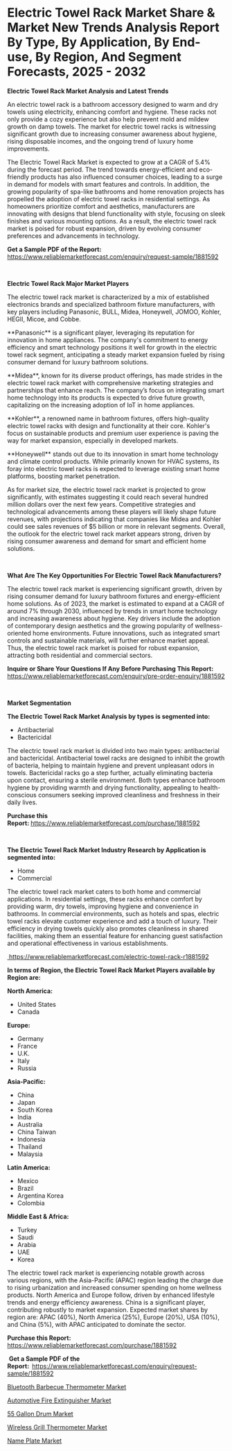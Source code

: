 <p><h1>Electric Towel Rack Market Share & Market New Trends Analysis Report By Type, By Application, By End-use, By Region, And Segment Forecasts, 2025 - 2032</h1></p><p><strong>Electric Towel Rack Market Analysis and Latest Trends</strong></p>
<p><p>An electric towel rack is a bathroom accessory designed to warm and dry towels using electricity, enhancing comfort and hygiene. These racks not only provide a cozy experience but also help prevent mold and mildew growth on damp towels. The market for electric towel racks is witnessing significant growth due to increasing consumer awareness about hygiene, rising disposable incomes, and the ongoing trend of luxury home improvements. </p><p>The Electric Towel Rack Market is expected to grow at a CAGR of 5.4% during the forecast period. The trend towards energy-efficient and eco-friendly products has also influenced consumer choices, leading to a surge in demand for models with smart features and controls. In addition, the growing popularity of spa-like bathrooms and home renovation projects has propelled the adoption of electric towel racks in residential settings. As homeowners prioritize comfort and aesthetics, manufacturers are innovating with designs that blend functionality with style, focusing on sleek finishes and various mounting options. As a result, the electric towel rack market is poised for robust expansion, driven by evolving consumer preferences and advancements in technology.</p></p>
<p><strong>Get a Sample PDF of the Report:&nbsp;</strong> <a href="https://www.reliablemarketforecast.com/enquiry/request-sample/1881592?utm_campaign=1899&utm_medium=2&utm_source=Github&utm_content=ia&utm_term=05042025&utm_id=electric-towel-rack">https://www.reliablemarketforecast.com/enquiry/request-sample/1881592</a></p>
<p>&nbsp;</p>
<p><strong>Electric Towel Rack Major Market Players</strong></p>
<p><p>The electric towel rack market is characterized by a mix of established electronics brands and specialized bathroom fixture manufacturers, with key players including Panasonic, BULL, Midea, Honeywell, JOMOO, Kohler, HEGII, Micoe, and Cobbe.</p><p>**Panasonic** is a significant player, leveraging its reputation for innovation in home appliances. The company's commitment to energy efficiency and smart technology positions it well for growth in the electric towel rack segment, anticipating a steady market expansion fueled by rising consumer demand for luxury bathroom solutions.</p><p>**Midea**, known for its diverse product offerings, has made strides in the electric towel rack market with comprehensive marketing strategies and partnerships that enhance reach. The company’s focus on integrating smart home technology into its products is expected to drive future growth, capitalizing on the increasing adoption of IoT in home appliances.</p><p>**Kohler**, a renowned name in bathroom fixtures, offers high-quality electric towel racks with design and functionality at their core. Kohler's focus on sustainable products and premium user experience is paving the way for market expansion, especially in developed markets.</p><p>**Honeywell** stands out due to its innovation in smart home technology and climate control products. While primarily known for HVAC systems, its foray into electric towel racks is expected to leverage existing smart home platforms, boosting market penetration.</p><p>As for market size, the electric towel rack market is projected to grow significantly, with estimates suggesting it could reach several hundred million dollars over the next few years. Competitive strategies and technological advancements among these players will likely shape future revenues, with projections indicating that companies like Midea and Kohler could see sales revenues of $5 billion or more in relevant segments. Overall, the outlook for the electric towel rack market appears strong, driven by rising consumer awareness and demand for smart and efficient home solutions.</p></p>
<p>&nbsp;</p>
<p><strong>What Are The Key Opportunities For Electric Towel Rack Manufacturers?</strong></p>
<p><p>The electric towel rack market is experiencing significant growth, driven by rising consumer demand for luxury bathroom fixtures and energy-efficient home solutions. As of 2023, the market is estimated to expand at a CAGR of around 7% through 2030, influenced by trends in smart home technology and increasing awareness about hygiene. Key drivers include the adoption of contemporary design aesthetics and the growing popularity of wellness-oriented home environments. Future innovations, such as integrated smart controls and sustainable materials, will further enhance market appeal. Thus, the electric towel rack market is poised for robust expansion, attracting both residential and commercial sectors.</p></p>
<p><strong>Inquire or Share Your Questions If Any Before Purchasing This Report:</strong> <a href="https://www.reliablemarketforecast.com/enquiry/pre-order-enquiry/1881592?utm_campaign=1899&utm_medium=2&utm_source=Github&utm_content=ia&utm_term=05042025&utm_id=electric-towel-rack">https://www.reliablemarketforecast.com/enquiry/pre-order-enquiry/1881592</a></p>
<p>&nbsp;</p>
<p><strong>Market Segmentation</strong></p>
<p><strong>The Electric Towel Rack Market Analysis by types is segmented into:</strong></p>
<p><ul><li>Antibacterial</li><li>Bactericidal</li></ul></p>
<p><p>The electric towel rack market is divided into two main types: antibacterial and bactericidal. Antibacterial towel racks are designed to inhibit the growth of bacteria, helping to maintain hygiene and prevent unpleasant odors in towels. Bactericidal racks go a step further, actually eliminating bacteria upon contact, ensuring a sterile environment. Both types enhance bathroom hygiene by providing warmth and drying functionality, appealing to health-conscious consumers seeking improved cleanliness and freshness in their daily lives.</p></p>
<p><strong>Purchase this Report:&nbsp;</strong><a href="https://www.reliablemarketforecast.com/purchase/1881592?utm_campaign=1899&utm_medium=2&utm_source=Github&utm_content=ia&utm_term=05042025&utm_id=electric-towel-rack">https://www.reliablemarketforecast.com/purchase/1881592</a></p>
<p>&nbsp;</p>
<p><strong>The Electric Towel Rack Market Industry Research by Application is segmented into:</strong></p>
<p><ul><li>Home</li><li>Commercial</li></ul></p>
<p><p>The electric towel rack market caters to both home and commercial applications. In residential settings, these racks enhance comfort by providing warm, dry towels, improving hygiene and convenience in bathrooms. In commercial environments, such as hotels and spas, electric towel racks elevate customer experience and add a touch of luxury. Their efficiency in drying towels quickly also promotes cleanliness in shared facilities, making them an essential feature for enhancing guest satisfaction and operational effectiveness in various establishments.</p></p>
<p><a href="https://www.reliablemarketforecast.com/electric-towel-rack-r1881592?utm_campaign=1899&utm_medium=2&utm_source=Github&utm_content=ia&utm_term=05042025&utm_id=electric-towel-rack">&nbsp;https://www.reliablemarketforecast.com/electric-towel-rack-r1881592</a></p>
<p><strong>In terms of Region, the Electric Towel Rack Market Players available by Region are:</strong></p>
<p>
    <p> <strong> North America: </strong>
        <ul>
            <li>United States</li>
            <li>Canada</li>
        </ul>
        </p> 
    <p> <strong> Europe: </strong>
        <ul>
            <li>Germany</li>
            <li>France</li>
            <li>U.K.</li>
            <li>Italy</li>
            <li>Russia</li>
        </ul>
        </p> 
    <p> <strong> Asia-Pacific: </strong>
        <ul>
            <li>China</li>
            <li>Japan</li>
            <li>South Korea</li>
            <li>India</li>
            <li>Australia</li>
            <li>China Taiwan</li>
            <li>Indonesia</li>
            <li>Thailand</li>
            <li>Malaysia</li>
        </ul>
        </p> 
    <p> <strong> Latin America: </strong>
        <ul>
            <li>Mexico</li>
            <li>Brazil</li>
            <li>Argentina Korea</li>
            <li>Colombia</li>
        </ul>
        </p> 
    <p> <strong> Middle East & Africa: </strong>
        <ul>
            <li>Turkey</li>
            <li>Saudi</li>
            <li>Arabia</li>
            <li>UAE</li>
            <li>Korea</li>
        </ul>
    </p>
    </p>
<p><p>The electric towel rack market is experiencing notable growth across various regions, with the Asia-Pacific (APAC) region leading the charge due to rising urbanization and increased consumer spending on home wellness products. North America and Europe follow, driven by enhanced lifestyle trends and energy efficiency awareness. China is a significant player, contributing robustly to market expansion. Expected market shares by region are: APAC (40%), North America (25%), Europe (20%), USA (10%), and China (5%), with APAC anticipated to dominate the sector.</p></p>
<p><strong>Purchase this Report: </strong><a href="https://www.reliablemarketforecast.com/purchase/1881592?utm_campaign=1899&utm_medium=2&utm_source=Github&utm_content=ia&utm_term=05042025&utm_id=electric-towel-rack">https://www.reliablemarketforecast.com/purchase/1881592</a></p>
<p>&nbsp;<strong>Get a Sample PDF of the Report:&nbsp;&nbsp;</strong><a href="https://www.reliablemarketforecast.com/enquiry/request-sample/1881592?utm_campaign=1899&utm_medium=2&utm_source=Github&utm_content=ia&utm_term=05042025&utm_id=electric-towel-rack">https://www.reliablemarketforecast.com/enquiry/request-sample/1881592</a></p>
<p><strong></strong></p>
<p><p><a href="https://github.com/nxauwedaroui2/Market-Research-Report-List-1/blob/main/bluetooth-barbecue-thermometer-market.md?utm_campaign=1899&utm_medium=2&utm_source=Github&utm_content=ia&utm_term=05042025&utm_id=electric-towel-rack">Bluetooth Barbecue Thermometer Market</a></p><p><a href="https://github.com/iontahoehlct/Market-Research-Report-List-1/blob/main/automotive-fire-extinguisher-market.md?utm_campaign=1899&utm_medium=2&utm_source=Github&utm_content=ia&utm_term=05042025&utm_id=electric-towel-rack">Automotive Fire Extinguisher Market</a></p><p><a href="https://github.com/rogetspate12/Market-Research-Report-List-1/blob/main/55-gallon-drum-market.md?utm_campaign=1899&utm_medium=2&utm_source=Github&utm_content=ia&utm_term=05042025&utm_id=electric-towel-rack">55 Gallon Drum Market</a></p><p><a href="https://github.com/drissahrouk/Market-Research-Report-List-1/blob/main/wireless-grill-thermometer-market.md?utm_campaign=1899&utm_medium=2&utm_source=Github&utm_content=ia&utm_term=05042025&utm_id=electric-towel-rack">Wireless Grill Thermometer Market</a></p><p><a href="https://github.com/sahoolipko6f/Market-Research-Report-List-1/blob/main/name-plate-market.md?utm_campaign=1899&utm_medium=2&utm_source=Github&utm_content=ia&utm_term=05042025&utm_id=electric-towel-rack">Name Plate Market</a></p></p>